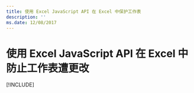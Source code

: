 ```yaml
---
title: 使用 Excel JavaScript API 在 Excel 中保护工作表
description: ''
ms.date: 12/08/2017
---
```



# <a name="protect-a-worksheet-from-changes-in-excel-using-the-excel-javascript-api"></a>使用 Excel JavaScript API 在 Excel 中防止工作表遭更改

[!INCLUDE[](../includes/excel-tutorial-protect-worksheet.md)]
